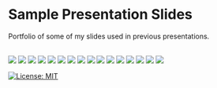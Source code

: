 # Sample Presentation Slides

Portfolio of some of my slides used in previous presentations. <br><br>


<p align="left">
<img src="https://user-images.githubusercontent.com/91830271/137802952-0c18a012-c709-46c3-8a95-c2696d11e14d.jpg">
<img src="https://user-images.githubusercontent.com/91830271/137802947-4d741f07-a3e8-44c5-b076-428a48661204.png">
<img src="https://user-images.githubusercontent.com/91830271/137803015-dae8556d-a98f-4af6-8078-f4c0c090c9c8.jpg">
<img src="https://user-images.githubusercontent.com/91830271/137803019-6263cb35-2748-4f22-b2d7-315985871126.png">
<img src="https://user-images.githubusercontent.com/91830271/137803022-380e5049-c4b3-4929-9f13-c3bdec94cc61.png">
<img src="https://user-images.githubusercontent.com/91830271/137803013-f34a4ea8-458e-48f1-8865-7bb3358600a3.png">
<img src="https://user-images.githubusercontent.com/91830271/137803178-38472904-8821-4371-ad76-6ab5fc34e4ac.png">
<img src="https://user-images.githubusercontent.com/91830271/137803171-c422a0db-861d-4dfd-9e9a-95c22bc17b09.png">
<img src="https://user-images.githubusercontent.com/91830271/137803238-204d9b7a-b7cf-4bc6-8618-c847a8b9d88d.png">
<img src="https://user-images.githubusercontent.com/91830271/137803240-e23207ca-2975-441c-b9be-b884e006fad8.png">
<img src="https://user-images.githubusercontent.com/91830271/137803242-04a2c4a3-62e9-4b3b-a6b8-013d2276c220.png">
<img src="https://user-images.githubusercontent.com/91830271/137803234-1967cd5a-4c70-4240-99e2-a0d5d7362510.png">
<img src="https://user-images.githubusercontent.com/91830271/137803521-e2d0f37a-cbaf-4bcc-a7a1-e71ab963cfa6.png">
<img src="https://user-images.githubusercontent.com/91830271/137803527-efb42fc8-c3a6-4bb8-b9ce-a13c33e7b829.png">
<img src="https://user-images.githubusercontent.com/91830271/137803532-b56038f6-dfa7-45a8-866d-5966c2c219e3.png">
<img src="https://user-images.githubusercontent.com/91830271/137803517-f84376b4-2e6b-41bb-b5a3-50334de32d44.png">
</p>

[![License: MIT](https://img.shields.io/badge/License-MIT-yellow.svg)](https://opensource.org/licenses/MIT)
<br><br>

